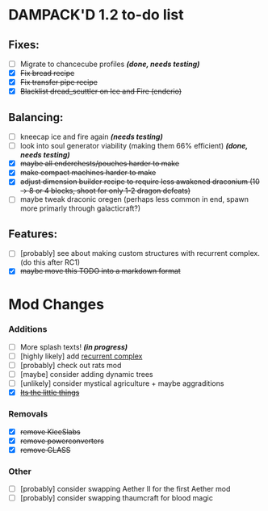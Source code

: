 # DAMPACK'D 1.2 to-do list

## Fixes:
- [ ] Migrate to chancecube profiles ***(done, needs testing)***
- [x] ~~Fix bread recipe~~
- [x] ~~Fix transfer pipe recipe~~
- [x] ~~Blacklist dread_scuttler on Ice and Fire (enderio)~~

## Balancing:
- [ ] kneecap ice and fire again ***(needs testing)***
- [ ] look into soul generator viability (making them 66% efficient) ***(done, needs testing)***
- [x] ~~maybe all enderchests/pouches harder to make~~
- [x] ~~make compact machines harder to make~~
- [x] ~~adjust dimension builder recipe to require less awakened draconium (10 -> 8 or 4 blocks, shoot for only 1-2 dragon defeats)~~
- [ ] maybe tweak draconic oregen (perhaps less common in end, spawn more primarly through galacticraft?)

## Features:
+ [ ] [probably] see about making custom structures with recurrent complex. (do this after RC1)
+ [x] ~~maybe move this TODO into a markdown format~~

# Mod Changes

### Additions
+ [ ] More splash texts! ***(in progress)***
+ [ ] [highly likely] add [recurrent complex](https://www.curseforge.com/minecraft/mc-mods/recurrent-complex)
+ [ ] [probably] check out rats mod
+ [ ] [maybe] consider adding dynamic trees
+ [ ] [unlikely] consider mystical agriculture + maybe aggraditions
+ [x] ~~[Its the little things](https://www.curseforge.com/minecraft/mc-mods/its-the-little-things/files)~~

### Removals
- [x] ~~remove KleeSlabs~~
- [x] ~~remove powerconverters~~
- [x] ~~remove GLASS~~

### Other
+ [ ] [probably] consider swapping Aether II for the first Aether mod
+ [ ] [probably] consider swapping thaumcraft for blood magic

